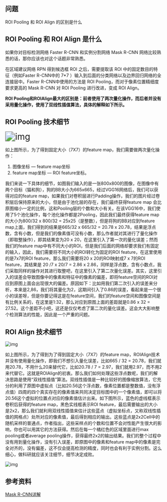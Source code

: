 ## 问题

ROI Pooling 和 ROI Align 的区别是什么

## ROI Pooling 和 ROI Align 是什么

如果你对目标检测网络 Faster R-CNN 和实例分割网络 Mask R-CNN 网络比较熟悉的话，那你应该也对这个话题非常熟悉。

在区域建议网络 RPN 得到候选框 ROI 之后，需要提取该 ROI 中的固定数目的特征（例如Faster R-CNN中的 7*7 ）输入到后面的分类网络以及边界回归网络的全连接层中。Faster R-CNN中使用的方法是 ROI Pooling，而对于像素位置精细度要求更高的 Mask R-CNN 对 ROI Pooling 进行改进，变成 ROI Align。

**ROI Pooling和ROIAlign最大的区别是：前者使用了两次量化操作，而后者并没有采用量化操作，使用了双线性插值算法，具体的解释如下所示。**

## ROI Pooling 技术细节

<img src="https://i.loli.net/2020/06/21/Ik9TYm6tnd4Uzgs.png" alt="img" style="zoom:200%;" />

如上图所示，为了得到固定大小（7X7）的feature map，我们需要做两次量化操作：

1. 图像坐标 — feature map坐标
2. feature map坐标 — ROI feature坐标。

我们来说一下具体的细节，如图我们输入的是一张800x800的图像，在图像中有两个目标（猫和狗），狗的BB大小为665x665，经过VGG16网络后，我们可以获得对应的feature map，如果我们对卷积层进行Padding操作，我们的图片经过卷积层后保持原来的大小，但是由于池化层的存在，我们最终获得feature map 会比原图缩小一定的比例，这和Pooling层的个数和大小有关。在该VGG16中，我们使用了5个池化操作，每个池化操作都是2Pooling，因此我们最终获得feature map的大小为800/32 x 800/32 = 25x25（是整数），但是将狗的BB对应到feature map上面，我们得到的结果是665/32 x 665/32 = 20.78 x 20.78，结果是浮点数，含有小数，但是我们的像素值可没有小数，那么作者就对其进行了量化操作（即取整操作），即其结果变为20 x 20，在这里引入了第一次的量化误差；然而我们的feature map中有不同大小的ROI，但是我们后面的网络却要求我们有固定的输入，因此，我们需要将不同大小的ROI转化为固定的ROI feature，在这里使用的是7x7的ROI feature，那么我们需要将20 x 20的ROI映射成7 x 7的ROI feature，其结果是 20 /7 x 20/7 = 2.86 x 2.86，同样是浮点数，含有小数点，我们采取同样的操作对其进行取整吧，在这里引入了第二次量化误差。其实，这里引入的误差会导致图像中的像素和特征中的像素的偏差，即将feature空间的ROI对应到原图上面会出现很大的偏差。原因如下：比如用我们第二次引入的误差来分析，本来是2,86，我们将其量化为2，这期间引入了0.86的误差，看起来是一个很小的误差呀，但是你要记得这是在feature空间，我们的feature空间和图像空间是有比例关系的，在这里是1:32，那么对应到原图上面的差距就是0.86 x 32 = 27.52。这个差距不小吧，这还是仅仅考虑了第二次的量化误差。这会大大影响整个检测算法的性能，因此是一个严重的问题。

## ROI Align 技术细节

![img](https://i.loli.net/2020/06/21/r3tGoY8P7LeCsUl.png)

如上图所示，为了得到为了得到固定大小（7X7）的feature map，ROIAlign技术并没有使用量化操作，即我们不想引入量化误差，比如665 / 32 = 20.78，我们就用20.78，不用什么20来替代它，比如20.78 / 7 = 2.97，我们就用2.97，而不用2来代替它。这就是ROIAlign的初衷。那么我们如何处理这些浮点数呢，我们的解决思路是使用“双线性插值”算法。双线性插值是一种比较好的图像缩放算法，它充分的利用了原图中虚拟点（比如20.56这个浮点数，像素位置都是整数值，没有浮点值）四周的四个真实存在的像素值来共同决定目标图中的一个像素值，即可以将20.56这个虚拟的位置点对应的像素值估计出来。如下图所示，蓝色的虚线框表示卷积后获得的feature map，黑色实线框表示ROI feature，最后需要输出的大小是2x2，那么我们就利用双线性插值来估计这些蓝点（虚拟坐标点，又称双线性插值的网格点）处所对应的像素值，最后得到相应的输出。这些蓝点是2x2Cell中的随机采样的普通点，作者指出，这些采样点的个数和位置不会对性能产生很大的影响，你也可以用其它的方法获得。然后在每一个橘红色的区域里面进行max pooling或者average pooling操作，获得最终2x2的输出结果。我们的整个过程中没有用到量化操作，没有引入误差，即原图中的像素和feature map中的像素是完全对齐的，没有偏差，这不仅会提高检测的精度，同时也会有利于实例分割。这么细心，做科研就应该关注细节，细节决定成败。

![img](https://i.loli.net/2020/07/25/ENsRKcdnHLhgpzo.jpg)

## 参考资料

[Mask R-CNN详解](https://blog.csdn.net/WZZ18191171661/article/details/79453780)